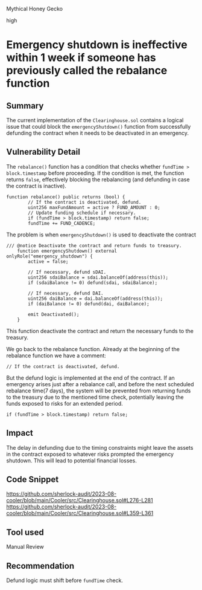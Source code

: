 Mythical Honey Gecko

high

# Emergency shutdown is ineffective within 1 week if someone has previously called the rebalance function
## Summary

The current implementation of the `Clearinghouse.sol` contains a logical issue that could block the `emergencyShutdown()` function from successfully defunding the contract when it needs to be deactivated in an emergency.
## Vulnerability Detail

The `rebalance()` function has a condition that checks whether `fundTime > block.timestamp` before proceeding. If the condition is met, the function returns `false`, effectively blocking the rebalancing (and defunding in case the contract is inactive).

```solidity
function rebalance() public returns (bool) {
        // If the contract is deactivated, defund.  
        uint256 maxFundAmount = active ? FUND_AMOUNT : 0;        
        // Update funding schedule if necessary.
        if (fundTime > block.timestamp) return false;  
        fundTime += FUND_CADENCE;
```

The problem is when `emergencyShutdown()` is used to deactivate the contract 
```solidity
/// @notice Deactivate the contract and return funds to treasury.
    function emergencyShutdown() external onlyRole("emergency_shutdown") {
        active = false;

        // If necessary, defund sDAI.
        uint256 sdaiBalance = sdai.balanceOf(address(this));
        if (sdaiBalance != 0) defund(sdai, sdaiBalance);

        // If necessary, defund DAI.
        uint256 daiBalance = dai.balanceOf(address(this));
        if (daiBalance != 0) defund(dai, daiBalance);

        emit Deactivated();
    }
```
This function  deactivate the contract and return the necessary funds to the treasury. 

We go back to the rebalance function. Already at the beginning of the rebalance function we have a comment: 
```solidity
// If the contract is deactivated, defund.
```
But the defund logic is implemented at the end of the contract.
If an emergency arises just after a rebalance call, and before the next scheduled rebalance time(7 days), the system will be prevented from returning funds to the treasury due to the mentioned time check, potentially leaving the funds exposed to risks for an extended period.

```solidity
if (fundTime > block.timestamp) return false;
```
## Impact

The delay in defunding due to the timing constraints might leave the assets in the contract exposed to whatever risks prompted the emergency shutdown. This will lead to potential financial losses.

## Code Snippet

https://github.com/sherlock-audit/2023-08-cooler/blob/main/Cooler/src/Clearinghouse.sol#L276-L281
https://github.com/sherlock-audit/2023-08-cooler/blob/main/Cooler/src/Clearinghouse.sol#L359-L361

## Tool used

Manual Review

## Recommendation

Defund logic must shift before `fundTime` check.
